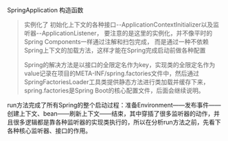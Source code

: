 SpringApplication
构造函数
> 实例化了 初始化上下文的各种接口--ApplicationContextInitializer以及监听器--ApplicationListener，
> 要注意的是这里的实例化，并不像平时的Spring Components一样通过注解和扫包完成，
> 而是通过一种不依赖Spring上下文的加载方法，这样才能在Spring完成启动前做各种配置
>
>Spring的解决方法是以接口的全限定名作为key，实现类的全限定名作为value记录在项目的META-INF/spring.factories文件中，然后通过SpringFactoriesLoader工具类提供静态方法进行类加载并缓存下来，spring.factories是Spring Boot的核心配置文件，后面会继续说明。

run方法完成了所有Spring的整个启动过程：准备Environment——发布事件——创建上下文、bean——刷新上下文——结束，其中穿插了很多监听器的动作，并且很多逻辑都是靠各种监听器的实现类执行的，所以在分析run方法之前，先看下各种核心监听器、接口的作用。
